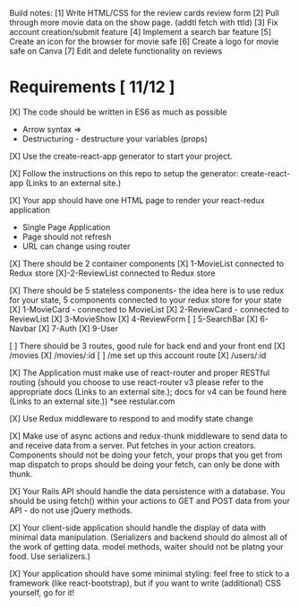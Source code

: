 Build notes:
[1] Write HTML/CSS for the review cards review form
[2] Pull through more movie data on the show page. (addtl fetch with ttId)
[3] Fix account creation/submit feature
[4] Implement a search bar feature
[5] Create an icon for the browser for movie safe
[6] Create a logo for movie safe on Canva
[7] Edit and delete functionality on reviews

# Requirements [ 11/12 ]

[X] The code should be written in ES6 as much as possible

- Arrow syntax =>
- Destructuring - destructure your variables (props)

[X] Use the create-react-app generator to start your project.

[X] Follow the instructions on this repo to setup the generator: create-react-app (Links to an external site.)

[X] Your app should have one HTML page to render your react-redux application

- Single Page Application
- Page should not refresh
- URL can change using router

[X] There should be 2 container components
[X] 1-MovieList connected to Redux store
[X]-2-ReviewList connected to Redux store

[X] There should be 5 stateless components- the idea here is to use redux for your state, 5 components connected to your redux store for your state
[X] 1-MovieCard - connected to MovieList
[X] 2-ReviewCard - connected to ReviewList
[X] 3-MovieShow
[X] 4-ReviewForm
[ ] 5-SearchBar
[X] 6-Navbar
[X] 7-Auth
[X] 9-User

[ ] There should be 3 routes, good rule for back end and your front end
[X] /movies
[X] /movies/:id
[ ] /me set up this account route
[X] /users/:id

[X] The Application must make use of react-router and proper RESTful routing (should you choose to use react-router v3 please refer to the appropriate docs (Links to an external site.); docs for v4 can be found here (Links to an external site.)) \*see restular.com

[X] Use Redux middleware to respond to and modify state change

[X] Make use of async actions and redux-thunk middleware to send data to and receive data from a server. Put fetches in your action creators. Components should not be doing your fetch, your props that you get from map dispatch to props should be doing your fetch, can only be done with thunk.

[X] Your Rails API should handle the data persistence with a database. You should be using fetch() within your actions to GET and POST data from your API - do not use jQuery methods.

[X] Your client-side application should handle the display of data with minimal data manipulation. (Serializers and backend should do almost all of the work of getting data. model methods, waiter should not be platng your food. Use serializers.)

[X] Your application should have some minimal styling: feel free to stick to a framework (like react-bootstrap), but if you want to write (additional) CSS yourself, go for it!

